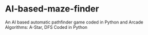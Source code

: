 # AI-based-maze-finder
An AI based automatic pathfinder game coded in Python and Arcade
Algorithms: A-Star, DFS
Coded in Python
